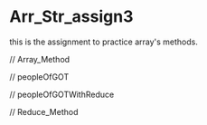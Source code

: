 # Arr_Str_assign3
this is the assignment to practice array's methods.

// Array_Method

// peopleOfGOT

// peopleOfGOTWithReduce

// Reduce_Method